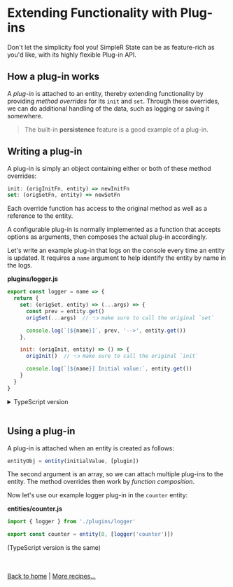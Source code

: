 # Extending Functionality with Plug-ins

Don't let the simplicity fool you! SimpleR State can be as feature-rich as you'd like, with its highly flexible Plug-in API.


## How a plug-in works

A _plug-in_ is attached to an entity, thereby extending functionality by providing _method overrides_ for its `init` and `set`. Through these overrides, we can do additional handling of the data, such as logging or saving it somewhere.

> The built-in __persistence__ feature is a good example of a plug-in.


## Writing a plug-in

A plug-in is simply an object containing either or both of these method overrides:
```js
init: (origInitFn, entity) => newInitFn
set: (origSetFn, entity) => newSetFn
```
Each override function has access to the original method as well as a reference to the entity.

A configurable plug-in is normally implemented as a function that accepts options as arguments, then composes the actual plug-in accordingly.

Let's write an example plug-in that logs on the console every time an entity is updated. It requires a `name` argument to help identify the entity by name in the logs.

**plugins/logger.js**
```js
export const logger = name => {
  return {
    set: (origSet, entity) => (...args) => {
      const prev = entity.get()
      origSet(...args)  // 👈 make sure to call the original `set`

      console.log(`[${name}]`, prev, '-->', entity.get())
    },

    init: (origInit, entity) => () => {
      origInit()  // 👈 make sure to call the original `init`

      console.log(`[${name}] Initial value:`, entity.get())
    }
  }
}
```

<details>
  <summary>TypeScript version</summary><br/>

**plugins/logger.ts**
```ts
import { Plugin } from 'simpler-state'
//                                      👇
export const logger = (name: string): Plugin => {
  return {
    set: (origSet, entity) => (...args) => {
      const prev = entity.get()
      origSet(...args)  // 👈 make sure to call the original `set`

      console.log(`${name}:`, prev, '-->', entity.get())
    },

    init: (origInit, entity) => () => {
      origInit()  // 👈 make sure to call the original `init`

      console.log(`[${name}] Initial value:`, entity.get())
    }
  }
}
```
Explicitly typing the return value as `Plugin` allows type inference to take care of the rest of the typings.

</details><br />


## Using a plug-in

A plug-in is attached when an entity is created as follows:
```js
entityObj = entity(initialValue, [plugin])
```
The second argument is an array, so we can attach multiple plug-ins to the entity. The method overrides then work by _function composition_.

Now let's use our example logger plug-in in the `counter` entity:

**entities/counter.js**
```js
import { logger } from './plugins/logger'

export const counter = entity(0, [logger('counter')])
```
(TypeScript version is the same)


<br /><br />
[Back to home](index.html) | [More recipes...](recipes.html)
